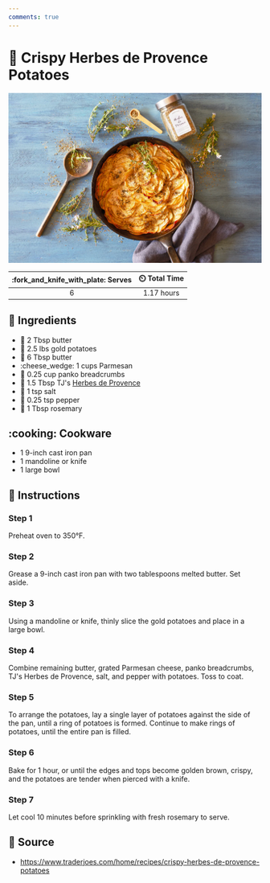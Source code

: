 ```yaml
---
comments: true
---
```

# :potato: Crispy Herbes de Provence Potatoes

![Crispy Herbes de Provence Potatoes](../assets/images/crispy-herbes-de-provence-potatoes.png)

| :fork_and_knife_with_plate: Serves | :timer_clock: Total Time |
|:----------------------------------:|:-----------------------: |
| 6 | 1.17 hours |

## :salt: Ingredients

- :butter: 2 Tbsp butter
- :potato: 2.5 lbs gold potatoes
- :butter: 6 Tbsp butter
- :cheese_wedge: 1 cups Parmesan
- :bread: 0.25 cup panko breadcrumbs
- :herb: 1.5 Tbsp TJ's [Herbes de Provence][1]
- :salt: 1 tsp salt
- :salt: 0.25 tsp pepper
- :herb: 1 Tbsp rosemary

## :cooking: Cookware

- 1 9-inch cast iron pan
- 1 mandoline or knife
- 1 large bowl

## :pencil: Instructions

### Step 1

Preheat oven to 350°F.

### Step 2

Grease a 9-inch cast iron pan with two tablespoons melted butter. Set aside.

### Step 3

Using a mandoline or knife, thinly slice the gold potatoes and place in a large bowl.

### Step 4

Combine remaining butter, grated Parmesan cheese, panko breadcrumbs, TJ's Herbes de Provence, salt, and pepper with
potatoes. Toss to coat.

### Step 5

To arrange the potatoes,  lay a single layer of potatoes against the side of the pan, until a ring of potatoes is
formed. Continue to make rings of potatoes, until the entire pan is filled.

### Step 6

Bake for 1 hour, or until the edges and tops become golden brown, crispy, and the potatoes are tender when pierced with
a knife.

### Step 7

Let cool 10 minutes before sprinkling with fresh rosemary to serve.

## :link: Source

- <https://www.traderjoes.com/home/recipes/crispy-herbes-de-provence-potatoes>

[1]: <../ingredients/seasonings/herbes-de-provence.md>
